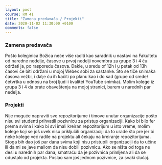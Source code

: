 ```yaml
---
layout: post
course: RM 4I
title: "Zamena predavača / Projekti"
date: 2020-11-02 11:30:00 +0100
comments: false
---
```


### Zamena predavača

Pošto koleginica Božica neće više raditi kao saradnik u nastavi na Fakultetu od naredne nedelje, 
časove u prvoj nedelji novembra za grupe 3 i 4 ću održati ja, po rasporedu časova. Dakle, u 
sredu of 12h i u petak od 13h časovi će biti održani u mojoj Webex sobi za sastanke. Što se tiče
snimaka časova vežbi, i dalje ću ih kačiti po planu kao i do sad (grupe od srede/četvrtka u odnosu
na broj ljudi i kvalitet YouTube snimka). Molim kolege iz grupa 3 i 4 da prate obaveštenja na 
mojoj stranici, barem u narednih par nedelja.


### Projekti

Nije moguće napraviti sve repozitorijume i timove unutar organizacije pošto nisu svi studenti 
prihvatili pozivnicu za pristup organizaciji. Kako bi bilo fer prema svima i kako bi svi imali 
kreiran repozitorijum u isto vreme, molim kolege koji se još uvek nisu priključili organizaciji
da to urade što pre jer bi neke kolege već radile na projektu ali čekaju na kreiranje repozitorijuma.
Stoga bih dao još par dana svima koji nisu pristupili organizaciji da to učine ili da mi se jave mailom 
da nisu dobili pozivnicu. Ako se ništa od toga ne desi u narednih par dana, smatraću da je pozivnica 
primljena ali da se odustalo od projekta. Poslao sam još jednom pozivnice, za svaki slučaj.
